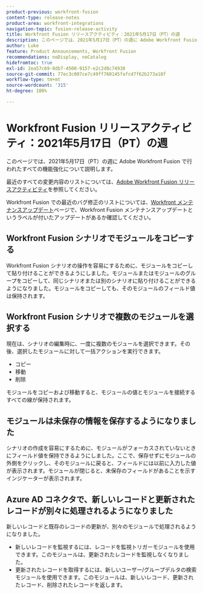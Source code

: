 ```yaml
---
product-previous: workfront-fusion
content-type: release-notes
product-area: workfront-integrations
navigation-topic: fusion-release-activity
title: Workfront Fusion リリースアクティビティ：2021年5月17日（PT）の週
description: このページでは、2021年5月17日（PT）の週に Adobe Workfront Fusion で行われたすべての機能強化について説明します。
author: Luke
feature: Product Announcements, Workfront Fusion
recommendations: noDisplay, noCatalog
hidefromtoc: true
exl-id: 2ea57c69-8db7-4500-9157-e2c2d8c74938
source-git-commit: 77ec3c007ce7c49ff760145fafcd7f62b273a18f
workflow-type: tm+mt
source-wordcount: '315'
ht-degree: 100%

---
```


# Workfront Fusion リリースアクティビティ：2021年5月17日（PT）の週

このページでは、2021年5月17日（PT）の週に Adobe Workfront Fusion で行われたすべての機能強化について説明します。

最近のすべての変更内容のリストについては、[Adobe Workfront Fusion リリースアクティビティ](/help/workfront-fusion/fusion-product-releases/fusion-release-activity.md)を参照してください。

Workfront Fusion での最近のバグ修正のリストについては、[Workfront メンテナンスアップデート](https://experienceleague.adobe.com/docs/workfront-known-issues/releases/current-updates.html?lang=ja)ページで、Workfront Fusion メンテナンスアップデートというラベルが付いたアップデートがあるか確認してください。

## Workfront Fusion シナリオでモジュールをコピーする

Workfront Fusion シナリオの操作を容易にするために、モジュールをコピーして貼り付けることができるようにしました。モジュールまたはモジュールのグループをコピーして、同じシナリオまたは別のシナリオに貼り付けることができるようになりました。モジュールをコピーしても、そのモジュールのフィールド値は保持されます。


## Workfront Fusion シナリオで複数のモジュールを選択する

現在は、シナリオの編集時に、一度に複数のモジュールを選択できます。その後、選択したモジュールに対して一括アクションを実行できます。

* コピー
* 移動
* 削除

モジュールをコピーおよび移動すると、モジュールの値とモジュールを接続するすべての線が保持されます。


## モジュールは未保存の情報を保存するようになりました

シナリオの作成を容易にするために、モジュールがフォーカスされていないときにフィールド値を保持できるようにしました。ここで、保存せずにモジュールの外側をクリックし、そのモジュールに戻ると、フィールドには以前に入力した値が表示されます。モジュールが閉じると、未保存のフィールドがあることを示すインジケーターが表示されます。

## Azure AD コネクタで、新しいレコードと更新されたレコードが別々に処理されるようになりました

新しいレコードと既存のレコードの更新が、別々のモジュールで処理されるようになりました。

* 新しいレコードを監視するには、レコードを監視トリガーモジュールを使用できます。このモジュールは、更新されたレコードを監視しなくなりました。
* 更新されたレコードを取得するには、新しいユーザー/グループデルタの検索モジュールを使用できます。このモジュールは、新しいレコード、更新されたレコード、削除されたレコードを返します。
